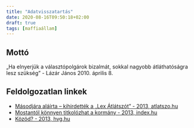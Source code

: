 ```yaml
---
title: "Adatvisszatartás"
date: 2020-08-16T09:50:18+02:00
draft: true
tags: [maffiaállam]
---
```


## Mottó

„Ha elnyerjük a választópolgárok bizalmát, sokkal nagyobb átláthatóságra lesz szükség” - Lázár János 2010. április 8.

## Feldolgozatlan linkek

- [Másodjára aláírta – kihirdették a „Lex Átlátszót” - 2013, atlatszo.hu](https://atlatszo.hu/2013/06/21/masodjara-alairta-kihirdettek-a-lex-atlatszot/)
- [Mostantól könnyen titkolózhat a kormány - 2013, index.hu](https://index.hu/belfold/2013/04/30/mostantol_konnyebb_lesz_eltitkolni_a_dolgokat/)
- [Közöd? - 2013, hvg.hu](https://hvg.hu/velemeny.nyuzsog/20130430_Kozod)
